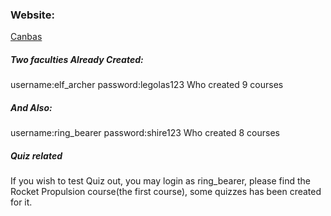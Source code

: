 
### Website:
[Canbas](https://canbas.netlify.app/#/Kanbas/Account/Signin)

##### Two faculties Already Created:
username:elf_archer
password:legolas123
Who created 9 courses
##### And Also:
username:ring_bearer
password:shire123
Who created 8 courses
##### Quiz related
If you wish to test Quiz out, you may login as ring_bearer, please find the Rocket Propulsion course(the first course), some quizzes has been created for it.
